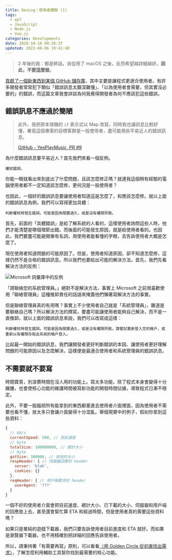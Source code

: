 ```yaml
---
title: DevLog：使用者體驗 (1)
tags:
  - epf
  - JavaScript
  - Node.js
  - Vue.js
categories: Developments
date: 2020-10-18 00:20:37
updated: 2022-08-06 10:41:40
---
```


> 2 年後的我：都是幹話。自從用了 macOS 之後，反而希望越詳細越好。**因此，不要這麼做**。

[貢獻了一個新東西到某個 GitHub 儲存庫](https://github.com/qier222/YesPlayMusic/pull/9)，其中主要是讓程式更適合使用者。有許多開發者常常犯下類似「錯誤訊息太艱深難懂」、「以為使用者會需要，但其實沒必要的」的錯誤，而這篇文章我會詳談為何我覺得開發者為何不應該犯這些錯誤。
<!-- more -->

## 錯誤訊息不應過於簡陋

> 此外，我把原本很醜的 `if` 表示式以 Map 改寫，同時我也讓訊息比較好懂，畢竟這個專案的目標客群是一般使用者，盡可能用些平易近人的錯誤訊息。
>
> [GitHub - YesPlayMusic, PR #9](https://github.com/qier222/YesPlayMusic/pull/9#issuecomment-711028059)

為什麼錯誤訊息要平易近人？首先我們來看一個反例。

```plain
權杖錯誤。
```

你能一眼就看出來到底出了什麼問題，且該怎麼修正嗎？就連我這個稍有經驗的電腦使用者都不一定知道該怎麼修，更何況是一般使用者？

也因此，一個好的錯誤訊息要讓使用者知道這是怎麼了，和應該怎麼修。就以上面的錯誤訊息為例，我們可以寫得更加具體：

```plain
判斷權杖時發生錯誤。可能是因為閒置過久，或是沒有權限所致。
```

首先，前面的「具體錯誤」是給了解系統的人看的，這樣使用者詢問這些人時，他們才能清楚是哪個環節出錯。而後面的可能發生原因，就是給使用者看的。也因此，我們要盡可能避開專有名詞，用使用者能看懂的字眼，去告訴使用者大概是怎麼了。

現在使用者知道問題的可能原因了。但是，使用者知道原因，卻不知道怎麼修，這樣仍然不是合格的錯誤訊息。所以我們也要給出可能的解決方法。首先，我們先看解決方法的反例：

![Microsoft 詞彙庫中的反例](image-7.webp)

「請聯絡您的系統管理員。」絕對不是解決方法，事實上 Microsoft 之前很喜歡使用「聯絡管理員」這種推卸責任的話語來掩蓋他們懶著寫解決方法的事實。

但是聯絡管理員真的有用嗎？事實上不少使用者自己就是「系統管理員」，難道是要聯絡自己嗎？所以解決方法的撰寫，要盡可能讓使用者能夠自己解決，而不是一直推卸。就以上面的錯誤訊息來說，我們可以改寫成這樣：

```plain
判斷權杖時發生錯誤。可能是因為閒置過久，或是沒有權限所致。請嘗試重新登入您的帳戶，或重新以有權限存取此系統的帳戶登入。
```

比起最一開始的錯誤訊息，我們讓開發者更好判斷錯誤的本因、讓使用者更好理解問題的可能原因以及怎麼解決，這樣便是最適合使用者和系統管理員的錯誤訊息。

## 不需要就不要寫

時間寶貴，別浪費時間在沒人用的功能上。寫太多功能，除了程式本身會變得十分臃腫，也會使核心功能的維護時間被寫新功能的開發時間佔據，導致程式日漸不穩定。

此外，不要一股腦把所有能拿到的東西都塞進去使用者介面裡面，因為使用者不需要也看不懂，放太多只會讓介面變得十分混亂。舉個現實中的例子，假如你拿到這些資料：

```javascript
{
  // kb/s
  currentSpeed: 500, // 目前速度
  // byte
  totalSize: 100000000, // 總計大小
  // byte
  gotSize: 300000, // 收到的大小
  respHeader: { // 伺服器回應的 header
    server: 'blah',
    cookies: {}
  },
  reqHeader: { // 用戶端要求的 header
    userAgent: '???'
  }
}
```

一個不好的使用者介面會把目前速度、總計大小、已下載的大小、伺服器和用戶端的回應放上去，甚至還會幫忙算 ETA 和經過時間，但是使用者真的需要這些資料嗎？

如果只是單純的遊戲下載器，我們只要告訴使用者目前進度和 ETA 就好。而如果是瀏覽器下載器，也不用精確到把詳細的回應告訴使用者。

所以，請秉持著「有需要再寫」原則，可以看看[〈用 Golden Circle 從初衷找出需求〉](/golden-circle)，了解怎麼利用輔助工具幫你找到最需要的核心功能。
